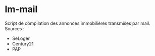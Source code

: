 # Im-mail
Script de compilation des annonces immobilières transmises par mail.
Sources :
- SeLoger
- Century21
- PAP